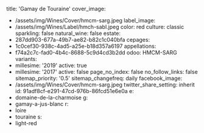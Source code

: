 title: 'Gamay de Touraine'
cover_image:
  - /assets/img/Wines/Cover/hmcm-sarg.jpeg
label_image:
  - /assets/img/Wines/Label/hmch-sabl.jpeg
color: red
culture: classic
sparkling: false
natural_wine: false
estate:
  - 287dd903-677a-49b7-ae82-b82c1c040bfa
cepages:
  - 1c0cef30-938c-4ad5-a25e-b18d357a6197
appellations:
  - f74a2c7c-fad0-4b4c-8688-5c9d4cd3b2dd
odoo: HMCM-SARG
variants:
  -
    millesime: '2019'
    active: true
  -
    millesime: '2017'
    active: false
page_no_index: false
no_follow_links: false
sitemap_priority: '0.5'
sitemap_changefreq: daily
facebook_image:
  - /assets/img/Wines/Cover/hmcm-sarg.jpeg
twitter_share_setting: inherit
id: 91adf8cf-e291-47cd-976b-86fcd51e6e0a
e:
  - domaine-de-la-charmoise
g:
  - gamay-a-jus-blanc
r:
  - loire
  - touraine
s:
  - light-red
